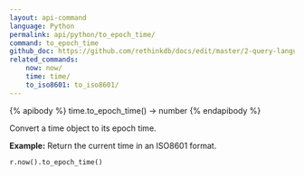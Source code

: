 ```yaml
---
layout: api-command 
language: Python
permalink: api/python/to_epoch_time/
command: to_epoch_time
github_doc: https://github.com/rethinkdb/docs/edit/master/2-query-language/api/python/dates-and-times/to_epoch_time.md
related_commands:
    now: now/
    time: time/
    to_iso8601: to_iso8601/
---
```


{% apibody %}
time.to_epoch_time() → number
{% endapibody %}

Convert a time object to its epoch time.

__Example:__ Return the current time in an ISO8601 format.

```py
r.now().to_epoch_time()
```


